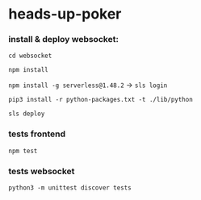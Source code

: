 # heads-up-poker

### install & deploy websocket:
`cd websocket`

`npm install`

`npm install -g serverless@1.48.2` -> `sls login`

`pip3 install -r python-packages.txt -t ./lib/python`

`sls deploy`

### tests frontend

`npm test`

### tests websocket

`python3 -m unittest discover tests`
